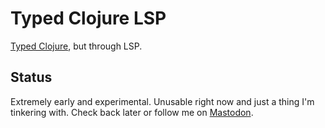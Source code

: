 # Typed Clojure LSP

[Typed Clojure](https://github.com/typedclojure/typedclojure), but through LSP.

## Status

Extremely early and experimental. Unusable right now and just a thing I'm tinkering with. Check back later or follow me on [Mastodon](https://mastodon.social/@Olical).
